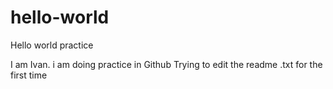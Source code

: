 # hello-world
Hello world practice

I am Ivan. i am doing practice in Github
Trying to  edit the  readme .txt for the first time
